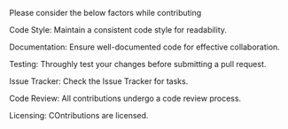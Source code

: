 Please consider the below factors while contributing 

Code Style:
Maintain a consistent code style for readability.

Documentation: 
Ensure well-documented code for effective collaboration.

Testing:
Throughly test your changes before submitting a pull request.

Issue Tracker:
Check the Issue Tracker for tasks.

Code Review:
All contributions undergo a code review process.

Licensing:
COntributions are licensed.
